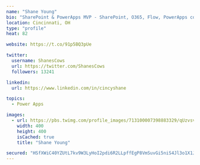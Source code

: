 ```yaml
---
name: "Shane Young"
bio: "SharePoint & PowerApps MVP - SharePoint, O365, Flow, PowerApps consulting? @PowerApps911 | Pure Snark? You found it."
location: Cincinnati, OH
type: "profile"
heat: 82

website: https://t.co/91p5BQ3pUe

twitter:
  username: ShanesCows
  url: https://twitter.com/ShanesCows
  followers: 13241

linkedin:
  url: https://www.linkedin.com/in/cincyshane

topics:
  - Power Apps

images:
  - url: https://pbs.twimg.com/profile_images/713100007398883329/qUzvsvQ3_400x400.jpg
    width: 400
    height: 400
    isCached: true
    title: "Shane Young"

secured: "HSfXWiC40YZUtL7kv9W3LyHoI2pdi6R2LLpffEgP8VmSuvGi5niS4Jl3o1X1JrOb75JDPrUpxXjaGfEKmwVT0s4i5umdPEtInteEdXfg8ez+5JEt8E5lGfFubXbMAg4wHyOOpSnf9jKM4mbnCLOldTHeUR6160uXhP+quLKfcppFhvBAic6Qa3pV7ESjhwq7eVPfzLRAcXHRbkrHepNIE3FlqC41+/b90UNZ/LDQMX9g6T8dHP+jeus/Ap1YVcwrvmT3aaui2sotgPb3tc9QI8llCEqRjpVijlMRwwGRQyhJ1ico7azMDw6B0F0YeWxEWdokIWDfhf0bac7Hqw0fp2nQ449RKT2gnbCXsnUOdzpHmIibrow/jD++4mO7R4btqIbaF3y26nYrHdVqtuQE2zfJ6U3gyRYI6J2Wu7O43jg=;yXQCOlZTgkmnmd2tM4Wk7w=="
---
```


